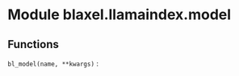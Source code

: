 Module blaxel.llamaindex.model
==============================

Functions
---------

`bl_model(name, **kwargs)`
:
